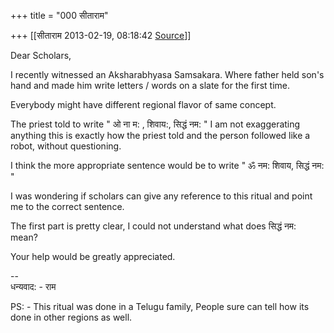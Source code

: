 +++
title = "000 सीताराम"

+++
[[सीताराम	2013-02-19, 08:18:42 [Source](https://groups.google.com/g/samskrita/c/A3PPx_cTSLM)]]



Dear Scholars,

I recently witnessed an Aksharabhyasa Samsakara. Where father held son's hand and made him write letters / words on a slate for the first time.

Everybody might have different regional flavor of same concept.

  

The priest told to write " ओ ना म: , शिवाय:, सिद्धं नम: " I am not exaggerating anything this is exactly how the priest told and the person followed like a robot, without questioning.  

I think the more appropriate sentence would be to write " ॐ नम: शिवाय, सिद्धं नम: "

  

I was wondering if scholars can give any reference to this ritual and point me to the correct sentence.

The first part is pretty clear, I could not understand what does सिद्धं नम: mean?

Your help would be greatly appreciated.

  

--  
धन्यवाद: - राम

PS: - This ritual was done in a Telugu family, People sure can tell how its done in other regions as well.

